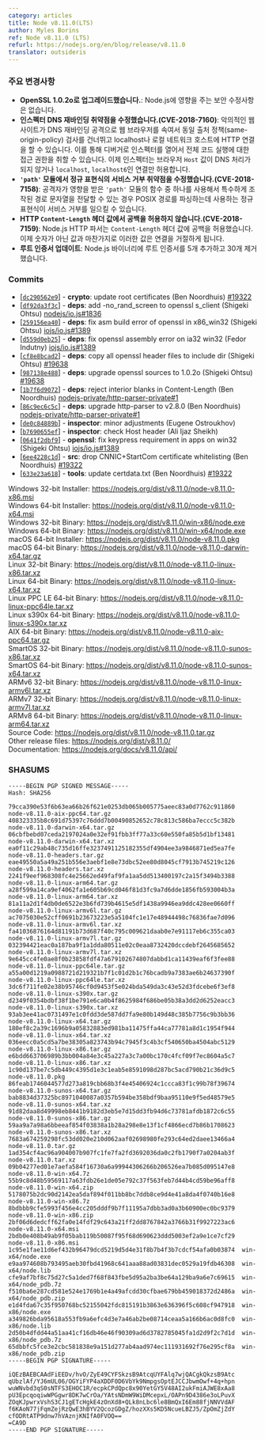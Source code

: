 ```yaml
---
category: articles
title: Node v8.11.0(LTS)
author: Myles Borins
ref: Node v8.11.0 (LTS)
refurl: https://nodejs.org/en/blog/release/v8.11.0
translator: outsideris
---
```


<!--
### Notable Changes

* **Upgrade to OpenSSL 1.0.2o**: Does not contain any security fixes that are known to impact Node.js.
* **Fix for inspector DNS rebinding vulnerability (CVE-2018-7160)**: A malicious website could use a DNS rebinding attack to trick a web browser to bypass same-origin-policy checks and allow HTTP connections to localhost or to hosts on the local network, potentially to an open inspector port as a debugger, therefore gaining full code execution access. The inspector now only allows connections that have a browser `Host` value that is either not subject to DNS resolution or matches `localhost` or `localhost6`.
* **Fix for `'path'` module regular expression denial of service (CVE-2018-7158)**: A regular expression used for parsing POSIX paths could be used to cause a denial of service if an attacker were able to have a specially crafted path string passed through one of the impacted `'path'` module functions.
* **Reject spaces in HTTP `Content-Length` header values (CVE-2018-7159)**: The Node.js HTTP parser allowed for spaces inside `Content-Length` header values. Such values now lead to rejected connections in the same way as non-numeric values.
* **Update root certificates**: 5 additional root certificates have been added to the Node.js binary and 30 have been removed.
-->

### 주요 변경사항

* **OpenSSL 1.0.2o로 업그레이드했습니다.**: Node.js에 영향을 주는 보안 수정사항은 없습니다.
* **인스펙터 DNS 재바인딩 취약점을 수정했습니다.(CVE-2018-7160)**: 악의적인 웹사이트가 DNS 재바인딩 공격으로 웹 브라우저를 속여서 동일 출처 정책(same-origin-policy) 검사를 건너뛰고 localhost나 로컬 네트워크 호스트에 HTTP 연결을 할 수 있습니다. 이를 통해 디버거로 인스펙터를 열어서 전체 코드 실행에 대한 접근 권한을 취할 수 있습니다. 이제 인스펙터는 브라우저 `Host` 값이 DNS 처리가 되지 않거나 `localhost`, `localhost6`인 연결만 허용합니다.
* **`'path'` 모듈에서 정규 표현식의 서비스 거부 취약점을 수정했습니다.(CVE-2018-7158)**: 공격자가 영향을 받은 `'path'` 모듈의 함수 중 하나를 사용해서 특수하게 조작된 경로 문자열을 전달할 수 있는 경우 POSIX 경로를 파싱하는데 사용하는 정규 표현식이 서비스 거부를 일으킬 수 있습니다.
* **HTTP `Content-Length` 헤더 값에서 공백을 허용하지 않습니다.(CVE-2018-7159)**: Node.js HTTP 파서는 `Content-Length` 헤더 값에 공백을 허용했습니다. 이제 숫자가 아닌 값과 마찬가지로 이러한 값은 연결을 거절하게 됩니다.
* **루트 인증서 업데이트**: Node.js 바이너리에 루트 인증서를 5개 추가하고 30개 제거했습니다.

### Commits

* [[`dc290562e9`](https://github.com/nodejs/node/commit/dc290562e9)] - **crypto**: update root certificates (Ben Noordhuis) [#19322](https://github.com/nodejs/node/pull/19322)
* [[`df92da3f3c`](https://github.com/nodejs/node/commit/df92da3f3c)] - **deps**: add -no\_rand\_screen to openssl s\_client (Shigeki Ohtsu) [nodejs/io.js#1836](https://github.com/nodejs/io.js/pull/1836)
* [[`259156ea40`](https://github.com/nodejs/node/commit/259156ea40)] - **deps**: fix asm build error of openssl in x86\_win32 (Shigeki Ohtsu) [iojs/io.js#1389](https://github.com/iojs/io.js/pull/1389)
* [[`d559d0eb25`](https://github.com/nodejs/node/commit/d559d0eb25)] - **deps**: fix openssl assembly error on ia32 win32 (Fedor Indutny) [iojs/io.js#1389](https://github.com/iojs/io.js/pull/1389)
* [[`cf8e8bcad2`](https://github.com/nodejs/node/commit/cf8e8bcad2)] - **deps**: copy all openssl header files to include dir (Shigeki Ohtsu) [#19638](https://github.com/nodejs/node/pull/19638)
* [[`987138e488`](https://github.com/nodejs/node/commit/987138e488)] - **deps**: upgrade openssl sources to 1.0.2o (Shigeki Ohtsu) [#19638](https://github.com/nodejs/node/pull/19638)
* [[`1b7f6d9072`](https://github.com/nodejs/node/commit/1b7f6d9072)] - **deps**: reject interior blanks in Content-Length (Ben Noordhuis) [nodejs-private/http-parser-private#1](https://github.com/nodejs-private/http-parser-private/pull/1)
* [[`86c9ec6c5c`](https://github.com/nodejs/node/commit/86c9ec6c5c)] - **deps**: upgrade http-parser to v2.8.0 (Ben Noordhuis) [nodejs-private/http-parser-private#1](https://github.com/nodejs-private/http-parser-private/pull/1)
* [[`de0c84889b`](https://github.com/nodejs/node/commit/de0c84889b)] - **inspector**: minor adjustments (Eugene Ostroukhov)
* [[`b7690655ef`](https://github.com/nodejs/node/commit/b7690655ef)] - **inspector**: check Host header (Ali Ijaz Sheikh)
* [[`0641f2dbf9`](https://github.com/nodejs/node/commit/0641f2dbf9)] - **openssl**: fix keypress requirement in apps on win32 (Shigeki Ohtsu) [iojs/io.js#1389](https://github.com/iojs/io.js/pull/1389)
* [[`6ee4228c1d`](https://github.com/nodejs/node/commit/6ee4228c1d)] - **src**: drop CNNIC+StartCom certificate whitelisting (Ben Noordhuis) [#19322](https://github.com/nodejs/node/pull/19322)
* [[`633e23a618`](https://github.com/nodejs/node/commit/633e23a618)] - **tools**: update certdata.txt (Ben Noordhuis) [#19322](https://github.com/nodejs/node/pull/19322)

Windows 32-bit Installer: https://nodejs.org/dist/v8.11.0/node-v8.11.0-x86.msi<br>
Windows 64-bit Installer: https://nodejs.org/dist/v8.11.0/node-v8.11.0-x64.msi<br>
Windows 32-bit Binary: https://nodejs.org/dist/v8.11.0/win-x86/node.exe<br>
Windows 64-bit Binary: https://nodejs.org/dist/v8.11.0/win-x64/node.exe<br>
macOS 64-bit Installer: https://nodejs.org/dist/v8.11.0/node-v8.11.0.pkg<br>
macOS 64-bit Binary: https://nodejs.org/dist/v8.11.0/node-v8.11.0-darwin-x64.tar.gz<br>
Linux 32-bit Binary: https://nodejs.org/dist/v8.11.0/node-v8.11.0-linux-x86.tar.xz<br>
Linux 64-bit Binary: https://nodejs.org/dist/v8.11.0/node-v8.11.0-linux-x64.tar.xz<br>
Linux PPC LE 64-bit Binary: https://nodejs.org/dist/v8.11.0/node-v8.11.0-linux-ppc64le.tar.xz<br>
Linux s390x 64-bit Binary: https://nodejs.org/dist/v8.11.0/node-v8.11.0-linux-s390x.tar.xz<br>
AIX 64-bit Binary: https://nodejs.org/dist/v8.11.0/node-v8.11.0-aix-ppc64.tar.gz<br>
SmartOS 32-bit Binary: https://nodejs.org/dist/v8.11.0/node-v8.11.0-sunos-x86.tar.xz<br>
SmartOS 64-bit Binary: https://nodejs.org/dist/v8.11.0/node-v8.11.0-sunos-x64.tar.xz<br>
ARMv6 32-bit Binary: https://nodejs.org/dist/v8.11.0/node-v8.11.0-linux-armv6l.tar.xz<br>
ARMv7 32-bit Binary: https://nodejs.org/dist/v8.11.0/node-v8.11.0-linux-armv7l.tar.xz<br>
ARMv8 64-bit Binary: https://nodejs.org/dist/v8.11.0/node-v8.11.0-linux-arm64.tar.xz<br>
Source Code: https://nodejs.org/dist/v8.11.0/node-v8.11.0.tar.gz<br>
Other release files: https://nodejs.org/dist/v8.11.0/<br>
Documentation: https://nodejs.org/docs/v8.11.0/api/

<h3 id="shasums">SHASUMS</h3>

```
-----BEGIN PGP SIGNED MESSAGE-----
Hash: SHA256

79cca390e53f6b63ea66b26f621e0253db065b005775aeec83a0d7762c911860  node-v8.11.0-aix-ppc64.tar.gz
408323335b8c691d75397c76ddd7b00490852652c78c813c586ba7eccc5c382b  node-v8.11.0-darwin-x64.tar.gz
06cbfbebd07ceda2197024a0e32ef91fbb3ff77a33c60e550fa85b5d1bf13481  node-v8.11.0-darwin-x64.tar.xz
ea0f11c29ab48c735d16ffe3237491125182355df4904ee3a9846871ed5ea7fe  node-v8.11.0-headers.tar.gz
eae49550a5a49a251b556e3aebf1e8e73dbc52ee80d8045cf7913b745219c126  node-v8.11.0-headers.tar.xz
2241f9eef968308fc4e25662ed49faf9fa1aa5dd513400197c2a15f3494b3388  node-v8.11.0-linux-arm64.tar.gz
a28f599a14ca9ef4062fa1e605b69cd046f81d3fc9a7d6dde1856fb593004b3a  node-v8.11.0-linux-arm64.tar.xz
81a11a2d1f4db0de6522e3b6fd739b4615e5df1438a9946ea9ddc428ee0660ff  node-v8.11.0-linux-armv6l.tar.gz
ac7075030e52cff0691b23673223e5a5104fc1e17e48944498c76836fae7d096  node-v8.11.0-linux-armv6l.tar.xz
fa41036876164d81191b73d687f40c795c009621daab0e7e91117eb6c355ca03  node-v8.11.0-linux-armv7l.tar.gz
032394421eac0a187ba9f1a1dda80511e02c0eaa8732420dccdebf2645685652  node-v8.11.0-linux-armv7l.tar.xz
9e645cc4fe0ae8f0b23858fdf47a679102674807dabbd1ca11439eaf6f3fee88  node-v8.11.0-linux-ppc64le.tar.gz
a55a00d1219a0988721d219321b7f1c01d2b1c76bcadb9a7383ae6b24637390f  node-v8.11.0-linux-ppc64le.tar.xz
3dc6f711fe02e38b95746cf0d9453f5e024bda549da3c43e52d3fdcebe6f3ef8  node-v8.11.0-linux-s390x.tar.gz
d2349f0354bdbf38f1be791e6ca0b4f8625984f686be05b38a3dd2d6252eacc3  node-v8.11.0-linux-s390x.tar.xz
93ab3ee41ac0731497e1c0fdd3de587dd7fa9e80b149d48c385b7756c9b3bb36  node-v8.11.0-linux-x64.tar.gz
180ef8c2a39c1696b9a05832883ed981ba11475ffa44ca77781a8d1c1954f944  node-v8.11.0-linux-x64.tar.xz
036eecc0a5cd5a7be38305a823743b94c7945f3c4b3cf540650ba4504abc5129  node-v8.11.0-linux-x86.tar.gz
e6bdd663706989b3bb004a84e3c45a227a3c7a00bc170c4fcf09f7ec8604a5c7  node-v8.11.0-linux-x86.tar.xz
1c90d137be7c5db449c4395d1e3c1eab5e8591098d287bc5acd790b21c36d9c5  node-v8.11.0.pkg
86feab1746044577d273a819cbb68b3f4e45406924c1ccca83f1c99b78f39674  node-v8.11.0-sunos-x64.tar.gz
bab8834d37325bc8971040087a0357b594be358bdf9baa95110e9f5ed48579e5  node-v8.11.0-sunos-x64.tar.xz
91d82daa8d49998eb8441b9182d3eb5e7d15dd3fb94d6c73781afdb1872c6c55  node-v8.11.0-sunos-x86.tar.gz
59aa9a7a98a6bbeeaf854f03838a1b28a298e8e13f1cf4866ecd7b86b1708623  node-v8.11.0-sunos-x86.tar.xz
7683a674259298fc53dd020e210d062aaf02698980fe293c64ed2daee13466a4  node-v8.11.0.tar.gz
1ad354cf4ac96a904007b907fc1fe7fa2fd3692036da0c2fb1790f7a0204ab3f  node-v8.11.0.tar.xz
09b04277ed01e7aefa584f16730a6a99944306266b206526ea7b085d095147e8  node-v8.11.0-win-x64.7z
55b9c8d48b59569117a63fdb26e1de05e792c37f563feb7d44b4cd59be96aff8  node-v8.11.0-win-x64.zip
5178075b2dc90d2142ea5daf894f011bb8bc7ddb8ce9d4e41a8da4f0740b16e8  node-v8.11.0-win-x86.7z
8bdbbb9cfe5993f456e4cc205dddf9b7f11195a7dbb3ad0a3b60900ec0bc9379  node-v8.11.0-win-x86.zip
2bf06d6dedcff62fa0e14fdf29c643a21ff2dd8767842a3766b31f9927223ac6  node-v8.11.0-x64.msi
2bdb0e408b49ab9f05bab119b50087f95f68d690623ddd5003ef2a9e1ce7cf29  node-v8.11.0-x86.msi
1c95e1fae11d6ef432b96479dcd5219d5d4e31f8b7b4f3b7cdcf54afa0b03874  win-x64/node.exe
e9aa974608b793495aeb30fbd41968c641aaa88ad03831dec0529a19fdb46308  win-x64/node.lib
cfe9af7bf8c75d27c5a1ded7f68f843fbe5d95a2ba3be64a129ba9a6e7c69615  win-x64/node_pdb.7z
f510ba6e287cd581e524e1769b1e4a49afcdd30cfbae679bb459018372d2486a  win-x64/node_pdb.zip
e1d4fda67c35f950768bc52155042fdc815191b3863e636396f5c608cf947918  win-x86/node.exe
a349826bda95618a553fb9a6efc4d3e7a46ab2be08714ceaa5a166b6ac0d8fc0  win-x86/node.lib
2d50b4dfdd44a51aa41cf16db46e46f90309ad6d3782785045fa1d2d9f2c7d1d  win-x86/node_pdb.7z
65dbbfc5fce3e2cbc581838e9a151d277ab4aad974ec111931692f76e295cf8a  win-x86/node_pdb.zip
-----BEGIN PGP SIGNATURE-----

iQEzBAEBCAAdFiEEDv/hvO/ZyE49CYFSkzsB9AtcqUYFAlq7wjQACgkQkzsB9Atc
qUbzlAf/YJ6mUL06/OGYiFYP4aXDDF0D6VbYk9NmpgsOptEJCCJbwmOwf+4q+hpn
wuWNvbd3qS0sNTFS3EHOC1R/ecpkCPdQpc8x90YetGY5V48AI2ukFmiAJWE8xAa8
pU3EpcqoqiwWPGgwr8DK7wCrOa/YAtsNDmW9WiDMcepxL/OAPn9D4386e3oLPuvX
ZOqKJpwrxVshS3CJ1gETcHgkE4zOnXd8+QLk8nLbc6le8BmQxI6Em88fjNNVVdAF
f6KAoN77jFqmZejRzQwE3hBYV2QcozGDgZ/hozXXs5KD5NcueLBZJ5/ZpOmZjZdY
cfODRtATP9dnw7hVAznjKNIfA0FVOQ==
=CA9D
-----END PGP SIGNATURE-----

```

